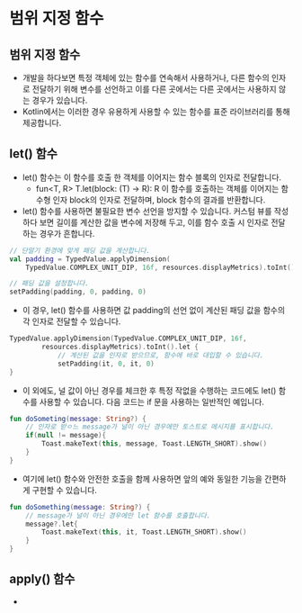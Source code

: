 # 범위 지정 함수
## 범위 지정 함수
* 개발을 하다보면 특정 객체에 있는 함수를 연속해서 사용하거나, 다른 함수의 인자로 전달하기 위해 변수를 선언하고 이를 다른 곳에서는 다른 곳에서는 사용하지 않는 경우가 있습니다.
* Kotlin에서는 이러한 경우 유용하게 사용할 수 있는 함수를 표준 라이브러리를 통해 제공합니다.
## let() 함수
* let() 함수는 이 함수를 호출 한 객체를 이어지는 함수 블록의 인자로 전달합니다.
    * fun<T, R> T.let(block: (T) -> R): R
    이 함수를 호출하는 객체를 이어지는 함수형 인자 block의 인자로 전달하며, block 함수의 결과를 반환합니다.
* let() 함수를 사용하면 불필요한 변수 선언을 방지할 수 있습니다. 커스텀 뷰를 작성하다 보면 길이를 계산한 값을 변수에 저장해 두고, 이를 함수 호출 시 인자로 전달하는 경우가 흔합니다.
~~~kotlin
// 단말기 환경에 맞게 패딩 값을 계산합니다.
val padding = TypedValue.applyDimension(
    TypedValue.COMPLEX_UNIT_DIP, 16f, resources.displayMetrics).toInt()

// 패딩 값을 설정합니다.
setPadding(padding, 0, padding, 0)
~~~
* 이 경우, let() 함수를 사용하면 값 padding의 선언 없이 계산된 패딩 값을 함수의 각 인자로 전달할 수 있습니다.
~~~kotlin
TypedValue.applyDimension(TypedValue.COMPLEX_UNIT_DIP, 16f, 
        resources.displayMetrics).toInt().let {
            // 계산된 값을 인자로 받으므로, 함수에 바로 대입할 수 있습니다.
            setPadding(it, 0, it, 0)
}
~~~
* 이 외에도, 널 값이 아닌 경우를 체크한 후 특정 작없을 수행하는 코드에도 let() 함수를 사용할 수 있습니다. 다음 코드는 if 문을 사용하는 일반적인 예입니다.
~~~kotlin
fun doSometing(message: String?) {
    // 인자로 받ㅇ느 message가 널이 아닌 경우에만 토스트로 메시지를 표시합니다.
    if(null != message){
        Toast.makeText(this, message, Toast.LENGTH_SHORT).show()
    }
}
~~~
* 여기에 let() 함수와 안전한 호출을 함께 사용하면 앞의 예와 동일한 기능을 간편하게 구현할 수 있습니다.
~~~kotlin
fun doSomething(message: String?) {
    // message가 널이 아닌 경우에만 let 함수를 호출합니다.
    message?.let{
        Toast.makeText(this, it, Toast.LENGTH_SHORT).show()
    }
}
~~~

## apply() 함수
*